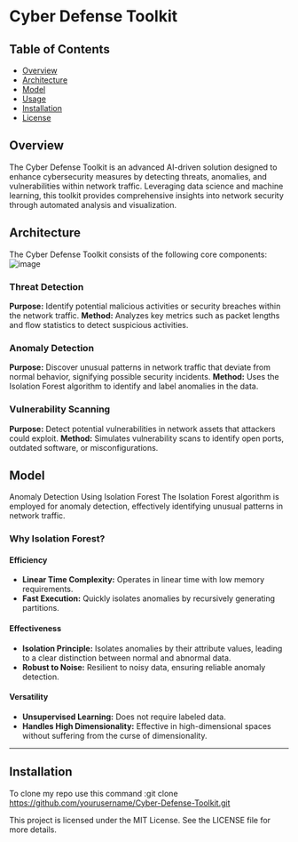 
# Cyber Defense Toolkit

## Table of Contents
- [Overview](#overview)
- [Architecture](#architecture)
- [Model](#model)
- [Usage](#usage)
- [Installation](#installation)
- [License](#license)

## Overview
The Cyber Defense Toolkit is an advanced AI-driven solution designed to enhance cybersecurity measures by detecting threats, anomalies, and vulnerabilities within network traffic. Leveraging data science and machine learning, this toolkit provides comprehensive insights into network security through automated analysis and visualization.

## Architecture
The Cyber Defense Toolkit consists of the following core components:
![image](https://github.com/user-attachments/assets/91374275-73b2-40a2-ac80-cfae55675a64)

### Threat Detection
**Purpose:** Identify potential malicious activities or security breaches within the network traffic.
**Method:** Analyzes key metrics such as packet lengths and flow statistics to detect suspicious activities.

### Anomaly Detection
**Purpose:** Discover unusual patterns in network traffic that deviate from normal behavior, signifying possible security incidents.
**Method:** Uses the Isolation Forest algorithm to identify and label anomalies in the data.

### Vulnerability Scanning
**Purpose:** Detect potential vulnerabilities in network assets that attackers could exploit.
**Method:** Simulates vulnerability scans to identify open ports, outdated software, or misconfigurations.

## Model
Anomaly Detection Using Isolation Forest
The Isolation Forest algorithm is employed for anomaly detection, effectively identifying unusual patterns in network traffic.

### Why Isolation Forest?

#### Efficiency
- **Linear Time Complexity:** Operates in linear time with low memory requirements.
- **Fast Execution:** Quickly isolates anomalies by recursively generating partitions.

#### Effectiveness
- **Isolation Principle:** Isolates anomalies by their attribute values, leading to a clear distinction between normal and abnormal data.
- **Robust to Noise:** Resilient to noisy data, ensuring reliable anomaly detection.

#### Versatility
- **Unsupervised Learning:** Does not require labeled data.
- **Handles High Dimensionality:** Effective in high-dimensional spaces without suffering from the curse of dimensionality.

*********************************************************************************************************************************************
## Installation
To clone my repo use this command :git clone https://github.com/yourusername/Cyber-Defense-Toolkit.git

This project is licensed under the MIT License. See the LICENSE file for more details.


